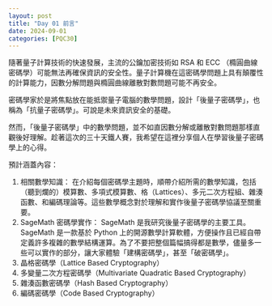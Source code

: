 ```yaml
---
layout: post
title: "Day 01 前言"
date: 2024-09-01
categories: [PQC30]
---
```


隨著量子計算技術的快速發展，主流的公鑰加密技術如 RSA 和 ECC （橢圓曲線密碼學）可能無法再確保資訊的安全性。量子計算機在這密碼學問題上具有顛覆性的計算能力，因數分解問題與橢圓曲線離散對數問題可能不再安全。

密碼學家於是將焦點放在能抵禦量子電腦的數學問題，設計「後量子密碼學」，也稱為「抗量子密碼學」。可說是未來資訊安全的基礎。

然而，「後量子密碼學」中的數學問題，並不如直因數分解或離散對數問題那樣直觀後好理解。趁著這次的三十天鐵人賽，我希望在這裡分享個人在學習後量子密碼學上的心得。

預計涵蓋內容：

1. 相關數學知識：
	在介紹每個密碼學主題時，順帶介紹所需的數學知識，包括（聽到爛的）模算數、多項式模算數、格（Lattices）、多元二次方程組、雜湊函數、和編碼理論等。這些數學概念對於理解和實作後量子密碼學協議至關重要。
2. SageMath 密碼學實作：
   SageMath 是我研究後量子密碼學的主要工具。SageMath 是一款基於 Python 上的開源數學計算軟體，方便操作且已經自帶定義許多複雜的數學結構運算。為了不要把整個篇幅搞得都是數學，儘量多一些可以實作的部分，讓大家體驗「建構密碼學」，甚至「破密碼學」。
3. 晶格密碼學（Lattice Based Cryptography）
4. 多變量二次方程密碼學（Multivariate Quadratic Based Cryptography）
5. 雜湊函數密碼學（Hash Based Cryptography）
6. 編碼密碼學（Code Based Cryptography）



